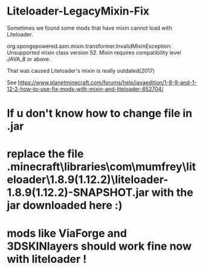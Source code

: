 # Liteloader-LegacyMixin-Fix
Sometimes we found some mods that have mixin cannot load with Liteloader.

org.spongepowered.asm.mixin.transformer.InvalidMixinException: Unsupported mixin class version 52. Mixin requires compatibility level JAVA_8 or above.

That was caused Liteloader's mixin is really outdated(2017)

See https://www.planetminecraft.com/forums/help/javaedition/1-8-9-and-1-12-2-how-to-use-fix-mods-with-mixin-and-liteloader-652704/
# If u don't know how to change file in .jar
# replace the file .minecraft\libraries\com\mumfrey\liteloader\1.8.9(1.12.2)\liteloader-1.8.9(1.12.2)-SNAPSHOT.jar with the jar downloaded here :)
# mods like ViaForge and 3DSKINlayers should work fine now with liteloader !

